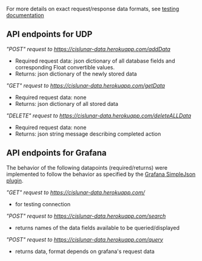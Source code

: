 For more details on exact request/response data formats, see <a href=""> testing documentation </a>

## API endpoints for UDP 

<i> "POST" request to https://cislunar-data.herokuapp.com/addData</i> 
- Required request data: json dictionary of all database fields and corresponding Float convertible values.
- Returns: json dictionary of the newly stored data

<i> "GET" request to https://cislunar-data.herokuapp.com/getData</i> 
- Required request data: none
- Returns: json dictionary of all stored data

<i> "DELETE" request to https://cislunar-data.herokuapp.com/deleteALLData</i> 
- Required request data: none
- Returns: json string message describing completed action


## API endpoints for Grafana
The behavior of the following datapoints (required/returns) were implemented to follow the behavior as specified by the <a href = "https://grafana.com/grafana/plugins/grafana-simple-json-datasource/">Grafana SimpleJson plugin</a>.

<i> "GET" request to https://cislunar-data.herokuapp.com/</i> 
- for testing connection

<i> "POST" request to https://cislunar-data.herokuapp.com/search</i>
- returns names of the data fields available to be queried/displayed  

<i> "POST" request to https://cislunar-data.herokuapp.com/query</i> 
- returns data, format depends on grafana's request data
